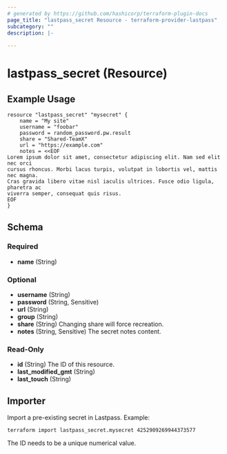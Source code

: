 ```yaml
---
# generated by https://github.com/hashicorp/terraform-plugin-docs
page_title: "lastpass_secret Resource - terraform-provider-lastpass"
subcategory: ""
description: |-
  
---
```


# lastpass_secret (Resource)

## Example Usage

```hcl
resource "lastpass_secret" "mysecret" {
    name = "My site"
    username = "foobar"
    password = random_password.pw.result
    share = "Shared-TeamX"
    url = "https://example.com"
    notes = <<EOF
Lorem ipsum dolor sit amet, consectetur adipiscing elit. Nam sed elit nec orci
cursus rhoncus. Morbi lacus turpis, volutpat in lobortis vel, mattis nec magna.
Cras gravida libero vitae nisl iaculis ultrices. Fusce odio ligula, pharetra ac
viverra semper, consequat quis risus.
EOF
}
```

<!-- schema generated by tfplugindocs -->
## Schema

### Required

- **name** (String)

### Optional

- **username** (String)
- **password** (String, Sensitive)
- **url** (String)
- **group** (String)
- **share** (String) Changing share will force recreation.
- **notes** (String, Sensitive) The secret notes content.

### Read-Only

- **id** (String) The ID of this resource.
- **last_modified_gmt** (String)
- **last_touch** (String)

## Importer

Import a pre-existing secret in Lastpass. Example:

```
terraform import lastpass_secret.mysecret 4252909269944373577
```

The ID needs to be a unique numerical value.